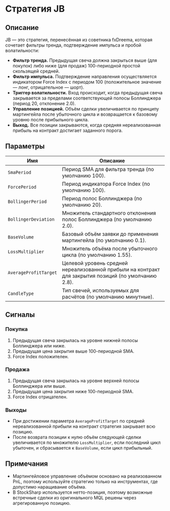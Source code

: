 # Стратегия JB

## Описание

JB — это стратегия, перенесённая из советника fxDreema, которая сочетает фильтры тренда, подтверждение импульса и пробой волатильности:

- **Фильтр тренда.** Предыдущая свеча должна закрыться выше (для покупок) либо ниже (для продаж) 100-периодной простой скользящей средней.
- **Фильтр импульса.** Подтверждение направления осуществляется индикатором Force Index с периодом 100 (положительное значение — лонг, отрицательное — шорт).
- **Триггер волатильности.** Вход происходит, когда предыдущая свеча закрывается за пределами соответствующей полосы Боллинджера (период 20, отклонение 2.0).
- **Управление позицией.** Объём сделки увеличивается по принципу мартингейла после убыточного цикла и возвращается к базовому уровню после прибыльного цикла.
- **Выход.** Все позиции закрываются, когда средняя нереализованная прибыль на контракт достигает заданного порога.

## Параметры

| Имя | Описание |
| --- | --- |
| `SmaPeriod` | Период SMA для фильтра тренда (по умолчанию 100). |
| `ForcePeriod` | Период индикатора Force Index (по умолчанию 100). |
| `BollingerPeriod` | Период полос Боллинджера (по умолчанию 20). |
| `BollingerDeviation` | Множитель стандартного отклонения полос Боллинджера (по умолчанию 2.0). |
| `BaseVolume` | Базовый объём заявки до применения мартингейла (по умолчанию 0.1). |
| `LossMultiplier` | Множитель объёма после убыточного цикла (по умолчанию 1.55). |
| `AverageProfitTarget` | Целевой уровень средней нереализованной прибыли на контракт для закрытия позиций (по умолчанию 2.8). |
| `CandleType` | Тип свечей, используемых для расчётов (по умолчанию минутные). |

## Сигналы

### Покупка
1. Предыдущая свеча закрылась на уровне нижней полосы Боллинджера или ниже.
2. Предыдущая цена закрытия выше 100-периодной SMA.
3. Force Index положителен.

### Продажа
1. Предыдущая свеча закрылась на уровне верхней полосы Боллинджера или выше.
2. Предыдущая цена закрытия ниже 100-периодной SMA.
3. Force Index отрицателен.

### Выходы
- При достижении параметра `AverageProfitTarget` по средней нереализованной прибыли на контракт стратегия закрывает всю позицию.
- После возврата позиции к нулю объём следующей сделки увеличивается по множителю `LossMultiplier`, если последний цикл убыточен, и сбрасывается к `BaseVolume`, если цикл прибыльный.

## Примечания

- Мартингейловое управление объёмом основано на реализованном PnL, поэтому используйте стратегию только на инструментах, где допустимо наращивание объёма.
- В StockSharp используется нетто-позиция, поэтому возможные встречные сделки из оригинального MQL решены через агрегированную позицию.
